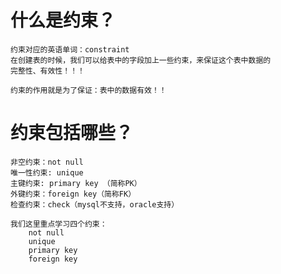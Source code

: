 # 什么是约束？
	约束对应的英语单词：constraint
	在创建表的时候，我们可以给表中的字段加上一些约束，来保证这个表中数据的
	完整性、有效性！！！

	约束的作用就是为了保证：表中的数据有效！！
# 约束包括哪些？
	非空约束：not null
	唯一性约束: unique
	主键约束: primary key （简称PK）
	外键约束：foreign key（简称FK）
	检查约束：check（mysql不支持，oracle支持）

	我们这里重点学习四个约束：
		not null
		unique
		primary key
		foreign key
